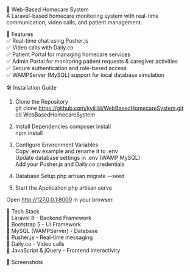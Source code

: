 🏥 Web-Based Homecare System<br>
A Laravel-based homecare monitoring system with real-time communication, video calls, and patient management.

🚀 Features<br>
✅ Real-time chat using Pusher.js<br>
✅ Video calls with Daily.co<br>
✅ Patient Portal for managing homecare services<br>
✅ Admin Portal for monitoring patient requests & caregiver activities<br>
✅ Secure authentication and role-based access<br>
✅ WAMPServer (MySQL) support for local database simulation<br>

🛠️ Installation Guide<br>
1. Clone the Repository<br>
   git clone https://github.com/kyiiiiiii/WebBasedHomecareSystem.git<br>
   cd WebBasedHomecareSystem<br>
    
2. Install Dependencies
   composer install<br>
   npm install<br>

3. Configure Environment Variables<br>
   Copy .env.example and rename it to .env<br>
   Update database settings in .env (WAMP MySQL)<br>
   Add your Pusher.js and Daily.co credentials<br>

4. Database Setup
   php artisan migrate --seed

5. Start the Application
   php artisan serve

Open http://127.0.0.1:8000 in your browser.

📜 Tech Stack<br>
🔹 Laravel 8 - Backend Framework<br>
🔹 Bootstrap 5 - UI Framework<br>
🔹 MySQL (WAMPServer) - Database<br>
🔹 Pusher.js - Real-time messaging<br>
🔹 Daily.co - Video calls<br>
🔹 JavaScript & jQuery - Frontend interactivity<br>

📸 Screenshots




